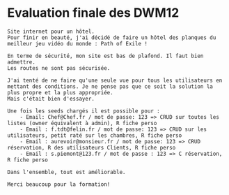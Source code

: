 # Evaluation finale des DWM12 

    Site internet pour un hôtel.
    Pour finir en beauté, j'ai décidé de faire un hôtel des planques du meilleur jeu vidéo du monde : Path of Exile !

    En terme de sécurité, mon site est bas de plafond. Il faut bien admettre. 
    Les routes ne sont pas sécurisée. 

    J'ai tenté de ne faire qu'une seule vue pour tous les utilisateurs en mettant des conditions. Je ne pense pas que ce soit la solution la plus propre et la plus appropriée. 
    Mais c'était bien d'essayer.

    Une fois les seeds chargés il est possible pour : 
        - Email: Chef@Chef.fr / mot de passe: 123 => CRUD sur toutes les listes (owner équivalent à admin), R fiche perso
        - Email : f.tdt@felin.fr / mot de passe: 123 => CRUD sur les utilisateurs, petit raté sur les chambres, R fiche perso
        - Email : aurevoir@monsieur.fr / mot de passe: 123 => CRUD réservation, R des utilisateurs Clients, R fiche perso 
        - Email : s.piemont@123.fr / mot de passe : 123 => C réservation, R fiche perso

    Dans l'ensemble, tout est améliorable. 

    Merci beaucoup pour la formation! 